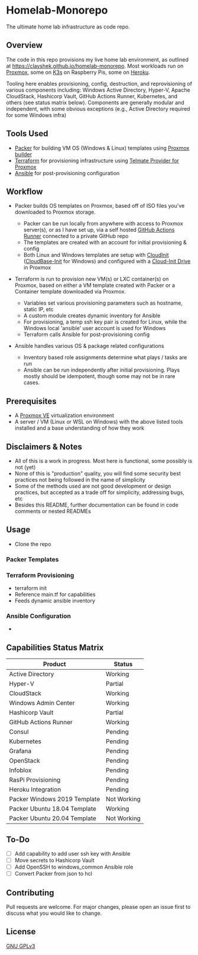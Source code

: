 # Homelab-Monorepo

The ultimate home lab infrastructure as code repo.

## Overview

The code in this repo provisions my live home lab environment, as outlined at https://clayshek.github.io/homelab-monorepo. Most workloads run on [Proxmox](https://www.proxmox.com/en/downloads), some on [K3s](https://k3s.io/) on Raspberry Pis, some on [Heroku](https://www.heroku.com/). 

Tooling here enables provisioning, config, destruction, and reprovisioning of various components including: Windows Active Directory, Hyper-V, Apache CloudStack, Hashicorp Vault, GitHub Actions Runner, Kubernetes, and others (see status matrix below). Components are generally modular and independent, with some obvious exceptions (e.g., Active Directory required for some Windows infra)

## Tools Used 

- [Packer](https://www.packer.io/) for building VM OS (Windows & Linux) templates using [Proxmox builder](https://www.packer.io/docs/builders/proxmox/iso)
- [Terraform](https://www.terraform.io/) for provisioning infrastructure using [Telmate Provider for Proxmox](https://github.com/Telmate/terraform-provider-proxmox)
- [Ansible](https://docs.ansible.com/) for post-provisioning configuration

## Workflow

- Packer builds OS templates on Proxmox, based off of ISO files you've downloaded to Proxmox storage.
  - Packer can be run locally from anywhere with access to Proxmox server(s), or as I have set up, via a self hosted [GitHub Actions Runner](https://docs.github.com/en/actions/hosting-your-own-runners/about-self-hosted-runners) connected to a private GitHub repo
  - The templates are created with an account for initial provisioning & config
  - Both Linux and Windows templates are setup with [CloudInit](https://cloudinit.readthedocs.io/en/latest/) ([CloudBase-Init](cloudbase-init.readthedocs.io/en/latest/) for Windows) and configured with a [Cloud-Init Drive](pve.proxmox.com/wiki/Cloud-Init_Support) in Proxmox

- Terraform is run to provision new VM(s) or LXC container(s) on Proxmox, based on either a VM template created with Packer or a Container template downloaded via Proxmox.  
  - Variables set various provisioning parameters such as hostname, static IP, etc
  - A custom module creates dynamic inventory for Ansible
  - For provisioning, a temp ssh key pair is created for Linux, while the Windows local 'ansible' user account is used for Windows
  - Terraform calls Ansible for post-provisioning config

- Ansible handles various OS & package related configurations
  - Inventory based role assignments determine what plays / tasks are run
  - Ansible can be run independently after initial provisioning. Plays mostly should be idempotent, though some may not be in rare cases. 

## Prerequisites

- A [Proxmox VE](https://www.proxmox.com/en/downloads) virtualization environment
- A server / VM (Linux or WSL on Windows) with the above listed tools installed and a base understanding of how they work 

## Disclaimers & Notes

- All of this is a work in progress. Most here is functional, some possibly is not (yet)
- None of this is "production" quality, you will find some security best practices not being followed in the name of simplicity
- Some of the methods used are not good development or design practices, but accepted as a trade off for simplicity, addressing bugs, etc
- Besides this README, further documentation can be found in code comments or nested READMEs


## Usage

- Clone the repo

### Packer Templates

### Terraform Provisioning
- terraform init
- Reference main.tf for capabilities
- Feeds dynamic ansible inventory

### Ansible Configuration
- 

## Capabilities Status Matrix

| Product | Status |
| ------  | ------ |
| Active Directory | Working |
| Hyper-V | Partial |
| CloudStack | Working |
| Windows Admin Center | Working |
| Hashicorp Vault | Partial |
| GitHub Actions Runner | Working |
| Consul | Pending |
| Kubernetes | Pending |
| Grafana | Pending |
| OpenStack | Pending |
| Infoblox | Pending |
| RasPi Provisioning | Pending |
| Heroku Integration | Pending |
| Packer Windows 2019 Template | Not Working |
| Packer Ubuntu 18.04 Template | Working |
| Packer Ubuntu 20.04 Template | Not Working |

## To-Do

- [ ] Add capability to add user ssh key with Ansible
- [ ] Move secrets to Hashicorp Vault
- [ ] Add OpenSSH to windows_common Ansible role
- [ ] Convert Packer from json to hcl

## Contributing
Pull requests are welcome. For major changes, please open an issue first to discuss what you would like to change.

## License
[GNU GPLv3](https://spdx.org/licenses/GPL-3.0-or-later.html)
